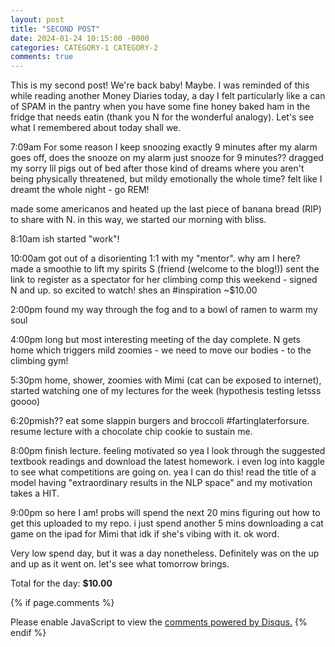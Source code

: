 ```yaml
---
layout: post
title: "SECOND POST"
date: 2024-01-24 10:15:00 -0000
categories: CATEGORY-1 CATEGORY-2
comments: true
---
```

This is my second post! We're back baby! Maybe. I was reminded of this while reading another Money Diaries today, a day I felt particularly like a can of SPAM in the pantry when you have some fine honey baked ham in the fridge that needs eatin (thank you N for the wonderful analogy). Let's see what I remembered about today shall we.

7:09am 
For some reason I keep snoozing exactly 9 minutes after my alarm goes off, does the snooze on my alarm just snooze for 9 minutes?? dragged my sorry lil pigs out of bed after those kind of dreams where you aren't being physically threatened, but mildy emotionally the whole time? felt like I dreamt the whole night - go REM! 

made some americanos and heated up the last piece of banana bread (RIP) to share with N. in this way, we started our morning with bliss.

8:10am ish
started "work"!

10:00am
got out of a disorienting 1:1 with my "mentor". why am I here?
made a smoothie to lift my spirits
S (friend (welcome to the blog!)) sent the link to register as a spectator for her climbing comp this weekend - signed N and up. so excited to watch! shes an #inspiration
~$10.00

2:00pm
found my way through the fog and to a bowl of ramen to warm my soul

4:00pm
long but most interesting meeting of the day complete. N gets home which triggers mild zoomies - we need to move our bodies - to the climbing gym!

5:30pm
home, shower, zoomies with Mimi (cat can be exposed to internet), started watching one of my lectures for the week (hypothesis testing letsss goooo)

6:20pmish??
eat some slappin burgers and broccoli #fartinglaterforsure. resume lecture with a chocolate chip cookie to sustain me.

8:00pm
finish lecture. feeling motivated so yea I look through the suggested textbook readings and download the latest homework. i even log into kaggle to see what competitions are going on. yea I can do this! read the title of a model having "extraordinary results in the NLP space" and my motivation takes a HIT. 

9:00pm
so here I am! probs will spend the next 20 mins figuring out how to get this uploaded to my repo. i just spend another 5 mins downloading a cat game on the ipad for Mimi that idk if she's vibing with it. ok word.

Very low spend day, but it was a day nonetheless. Definitely was on the up and up as it went on. let's see what tomorrow brings.

Total for the day: **$10.00** 

{% if page.comments %} 
<div id="disqus_thread"></div>
<script>
    /**
    *  RECOMMENDED CONFIGURATION VARIABLES: EDIT AND UNCOMMENT THE SECTION BELOW TO INSERT DYNAMIC VALUES FROM YOUR PLATFORM OR CMS.
    *  LEARN WHY DEFINING THESE VARIABLES IS IMPORTANT: https://disqus.com/admin/universalcode/#configuration-variables    */
    /*
    var disqus_config = function () {
    this.page.url = PAGE_URL;  // Replace PAGE_URL with your page's canonical URL variable
    this.page.identifier = PAGE_IDENTIFIER; // Replace PAGE_IDENTIFIER with your page's unique identifier variable
    };
    */
    (function() { // DON'T EDIT BELOW THIS LINE
    var d = document, s = d.createElement('script');
    s.src = 'https://https-sydneydicks-github-io.disqus.com/embed.js';
    s.setAttribute('data-timestamp', +new Date());
    (d.head || d.body).appendChild(s);
    })();
</script>
<noscript>Please enable JavaScript to view the <a href="https://disqus.com/?ref_noscript">comments powered by Disqus.</a></noscript>
{% endif %}
